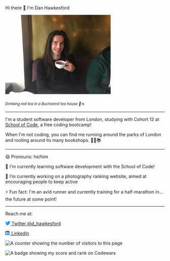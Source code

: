 Hi there 👋 I'm Dan Hawkesford

<img src="photo.jpg" alt="Me (Dan Hawkesford) drinking red tea in a Bucharest tea house" style="height: 250px;" />

*<sub>Drinking red tea in a Bucharest tea house 🙂☕</sub>*

---

I'm a student software developer from London, studying with Cohort 12 at [School of Code](https://www.schoolofcode.co.uk/), a free coding bootcamp! 

When I'm not coding, you can find me running around the parks of London and rooting around its many bookshops. 🏃‍♂️📚

---

😄 Pronouns: he/him

🌱 I'm currently learning software development with the School of Code!

🔭 I’m currently working on a photography ranking website, aimed at encouraging people to keep active 

⚡ Fun fact: I'm an avid runner and currently training for a half-marathon in... the future at some point!

---

Reach me at:

[<img src="Twitter.svg" alt="Twitter logo" style="height: 13px" /> Twitter @d_hawkesford](https://twitter.com/d_hawkesford)

[<img src="LinkedIn.png" alt="LinkedIn logo" style="height: 13px" /> LinkedIn](https://www.linkedin.com/in/daniel-hawkesford/)

![A counter showing the number of visitors to this page](https://visitor-badge.glitch.me/badge?page_id=dhawkesford.dhawkesford&left_color=blue&right_color=black)

![A badge showing my score and rank on Codewars](https://www.codewars.com/users/DHawkesford/badges/micro)

<!--
**DHawkesford/DHawkesford** is a ✨ _special_ ✨ repository because its `README.md` (this file) appears on your GitHub profile.

Here are some ideas to get you started:

- 🔭 I’m currently working on ...
- 🌱 I’m currently learning ...
- ⚡ Fun fact: ...
- 👯 I’m looking to collaborate on ...
- 🤔 I’m looking for help with ...
- 💬 Ask me about ...
- 📫 How to reach me: ...
- 😄 Pronouns: ...
-->
